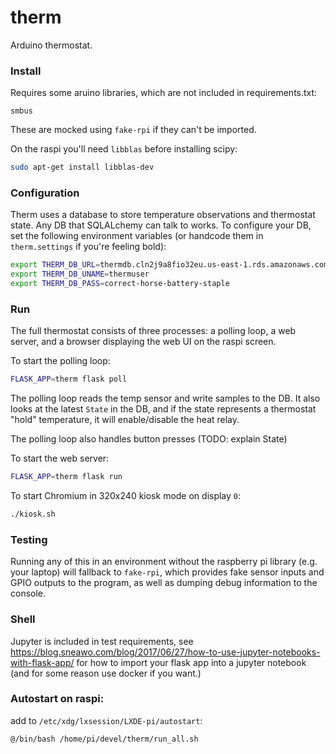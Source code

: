 # therm

Arduino thermostat.

### Install

Requires some aruino libraries, which are not included in requirements.txt:
```
smbus
```

These are mocked using `fake-rpi` if they can't be imported.

On the raspi you'll need `libblas` before installing scipy:
```bash
sudo apt-get install libblas-dev
```

### Configuration

Therm uses a database to store temperature observations and thermostat state.
Any DB that SQLALchemy can talk to works. To configure your DB, set the
following environment variables (or handcode them in `therm.settings` if you're
feeling bold):
```bash
export THERM_DB_URL=thermdb.cln2j9a8fio32eu.us-east-1.rds.amazonaws.com
export THERM_DB_UNAME=thermuser
export THERM_DB_PASS=correct-horse-battery-staple
```

### Run

The full thermostat consists of three processes: a polling loop, a web server,
and a browser displaying the web UI on the raspi screen.

To start the polling loop:
```bash
FLASK_APP=therm flask poll
```

The polling loop reads the temp sensor and write samples to the DB. It also
looks at the latest `State` in the DB, and if the state represents a thermostat
"hold" temperature, it will enable/disable the heat relay. 

The polling loop also handles button presses (TODO: explain State)

To start the web server:
```bash
FLASK_APP=therm flask run
```

To start Chromium in 320x240 kiosk mode on display `0`:
```bash
./kiosk.sh
```

### Testing

Running any of this in an environment without the raspberry pi library (e.g. your laptop)
will fallback to `fake-rpi`, which provides fake sensor inputs and GPIO outputs to
the program, as well as dumping debug information to the console.


### Shell

Jupyter is included in test requirements, see 
https://blog.sneawo.com/blog/2017/06/27/how-to-use-jupyter-notebooks-with-flask-app/
for how to import your flask app into a jupyter notebook (and for some reason use docker if you want.)


### Autostart on raspi:
add to `/etc/xdg/lxsession/LXDE-pi/autostart`:
```bash
@/bin/bash /home/pi/devel/therm/run_all.sh
```

